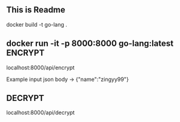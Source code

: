 This is Readme
--------------
docker build -t go-lang .

docker run -it -p 8000:8000 go-lang:latest
ENCRYPT
--------
localhost:8000/api/encrypt 

Example input json  body -> {"name":"zingyy99"}


DECRYPT
-------
 localhost:8000/api/decrypt



